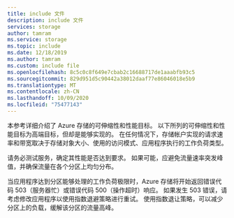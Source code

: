 ```yaml
---
title: include 文件
description: include 文件
services: storage
author: tamram
ms.service: storage
ms.topic: include
ms.date: 12/18/2019
ms.author: tamram
ms.custom: include file
ms.openlocfilehash: 8c5c0c8f649e7cbab2c16688717de1aaabfb93c5
ms.sourcegitcommit: 829d951d5c90442a38012daaf77e86046018e5b9
ms.translationtype: MT
ms.contentlocale: zh-CN
ms.lasthandoff: 10/09/2020
ms.locfileid: "75477143"
---
```

本参考详细介绍了 Azure 存储的可伸缩性和性能目标。 以下所列的可伸缩性和性能目标为高端目标，但却是能够实现的。 在任何情况下，存储帐户实现的请求速率和带宽取决于存储对象大小、使用的访问模式、应用程序执行的工作负荷类型。

请务必测试服务，确定其性能是否达到要求。 如果可能，应避免流量速率突发峰值，并确保流量在各个分区上均匀分布。

当应用程序达到分区能够处理的工作负荷极限时，Azure 存储将开始返回错误代码 503（服务器忙）或错误代码 500（操作超时）响应。 如果发生 503 错误，请考虑修改应用程序以使用指数退避策略进行重试。 使用指数退让策略，可以减少分区上的负载，缓解该分区的流量高峰。
